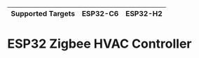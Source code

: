 | Supported Targets | ESP32-C6 | ESP32-H2 |
| ----------------- |  -------- | -------- |

# ESP32 Zigbee HVAC Controller


